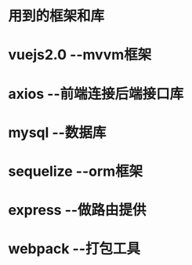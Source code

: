 # 用到的框架和库
# vuejs2.0 --mvvm框架
# axios --前端连接后端接口库
# mysql --数据库
# sequelize --orm框架
# express --做路由提供
# webpack --打包工具
